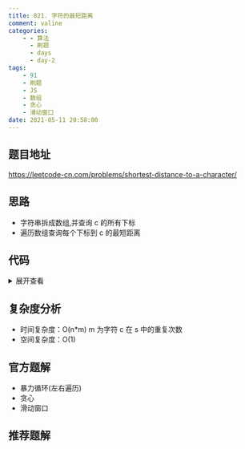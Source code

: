 ```yaml
---
title: 821. 字符的最短距离
comment: valine
categories:
    - - 算法
      - 刷题
      - days
      - day-2
tags:
    - 91
    - 刷题
    - JS
    - 数组
    - 贪心
    - 滑动窗口
date: 2021-05-11 20:58:00
---
```


## 题目地址

https://leetcode-cn.com/problems/shortest-distance-to-a-character/

## 思路

-   字符串拆成数组,并查询 c 的所有下标
-   遍历数组查询每个下标到 c 的最短距离

## 代码

<details>
    <summary>展开查看</summary>

```javascript
/**
 * @param {string} s
 * @param {character} c
 * @return {number[]}
 */
var shortestToChar = function (s, c) {
    const res = [],
        sIndexs = [];

    s.split('').forEach((char, index) => {
        if (char === c) sIndexs.push(index);
    });
    for (let i = 0; i < s.length; i++) {
        let tem = sIndexs
            .map((item) => Math.abs(i - item))
            .sort((a, b) => a - b)
            .shift();
        res.push(tem);
    }
    return res;
};
```

</details>

## 复杂度分析

-   时间复杂度：O(n\*m) m 为字符 c 在 s 中的重复次数
-   空间复杂度：O(1)

## 官方题解

-   暴力循环(左右遍历)
-   贪心
-   滑动窗口

## 推荐题解
